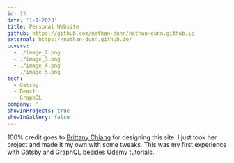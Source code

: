 ```yaml
---
id: 13
date: '1-1-2023'
title: Personal Website
github: https://github.com/nathan-dunn/nathan-dunn.github.io
external: https://nathan-dunn.github.io/
covers:
  - ./image_2.png
  - ./image_3.png
  - ./image_4.png
  - ./image_5.png
tech:
  - Gatsby
  - React
  - GraphQL
company: ''
showInProjects: true
showInGallery: false
---
```


100% credit goes to [Brittany Chiang](https://github.com/bchiang7) for designing this site. I just took her project and made it my own with some tweaks. This was my first experience with Gatsby and GraphQL besides Udemy tutorials.
